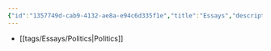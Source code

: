 ```yaml
---
{"id":"1357749d-cab9-4132-ae8a-e94c6d335f1e","title":"Essays","description":"Overview of Essays tag.","publish":true,"date_created":"Wednesday, February 19th 2025, 9:10:30 pm","date_modified":"Wednesday, February 19th 2025, 9:19:51 pm","editing_lock":true,"live_preview":true,"cssclasses":["mado-heading"],"PassFrontmatter":true}
---
```



- [[tags/Essays/Politics\|Politics]]

